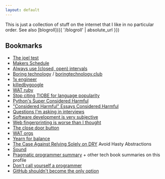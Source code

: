 ```yaml
---
layout: default
---
```


This is just a collection of stuff on the internet that I like in no particular order.
See also [blogroll]({{ '/blogroll' | absolute_url }})

## Bookmarks

* [The joel test](https://www.joelonsoftware.com/2000/08/09/the-joel-test-12-steps-to-better-code/)
* [Makers Schedule](http://www.paulgraham.com/makersschedule.html)
* [Always use \[closed, open) intervals](https://fhur.me/posts/always-use-closed-open-intervals)
* [Boring technology](https://mcfunley.com/choose-boring-technology) / [boringtechnology.club](https://boringtechnology.club/)
* [1x engineer](https://1x.engineer/)
* [killedbygoogle](https://killedbygoogle.com/)
* [WAT ruby](https://www.destroyallsoftware.com/talks/wat)
* [Stop citing TIOBE for language popularity](https://blog.nindalf.com/posts/stop-citing-tiobe/)
* [Python's Super Considered Harmful](https://fuhm.net/super-harmful/)
* ["Considered Harmful" Essays Considered Harmful](https://meyerweb.com/eric/comment/chech.html)
* [Questions I'm asking in interviews](https://jvns.ca/blog/2013/12/30/questions-im-asking-in-interviews/)
* [Software development is very subjective](https://vadimkravcenko.com/shorts/software-development-subjective/)
* [Web fingerprinting is worse than I thought](https://www.bitestring.com/posts/2023-03-19-web-fingerprinting-is-worse-than-I-thought.html)
* [The close door button](https://computer.rip/2023-03-13-the-door-close-button.html)
* [WAT orgs](https://danluu.com/wat/)
* [Yearn for balance](https://cdoyle.me/2023/02/22/yearn-for-balance/)
* [The Case Against Relying Solely on DRY](https://betterprogramming.pub/a-case-against-relying-solely-on-dry-16dd712e422b) Avoid Hasty Abstractions
* [Sound](https://ciechanow.ski/sound/)
* [Pragmatic programmer summary](https://github.com/HugoMatilla/The-Pragmatic-Programmer) + other tech book summaries on this profile
* [Don't call yourself a programmer](https://www.kalzumeus.com/2011/10/28/dont-call-yourself-a-programmer/)
* [GitHub shouldn't become the only option](https://blog.edwardloveall.com/lets-make-sure-github-doesnt-become-the-only-option)